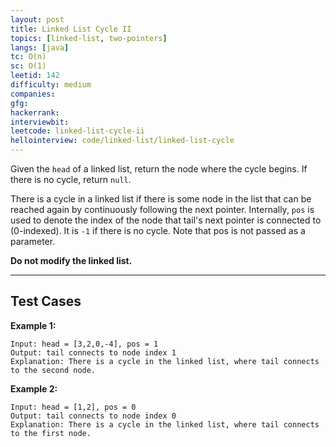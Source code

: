 ```yaml
---
layout: post
title: Linked List Cycle II
topics: [linked-list, two-pointers]
langs: [java]
tc: O(n)
sc: O(1)
leetid: 142
difficulty: medium
companies: 
gfg: 
hackerrank: 
interviewbit: 
leetcode: linked-list-cycle-ii
hellointerview: code/linked-list/linked-list-cycle
---
```


Given the `head` of a linked list, return the node where the cycle begins. If there is no cycle, return `null`.

There is a cycle in a linked list if there is some node in the list that can be reached again by continuously following the next pointer. 
Internally, `pos` is used to denote the index of the node that tail's next pointer is connected to (0-indexed). 
It is `-1` if there is no cycle. Note that pos is not passed as a parameter.

**Do not modify the linked list.**

---

## Test Cases

**Example 1:** 
```
Input: head = [3,2,0,-4], pos = 1
Output: tail connects to node index 1
Explanation: There is a cycle in the linked list, where tail connects to the second node.
```

**Example 2:** 
```
Input: head = [1,2], pos = 0
Output: tail connects to node index 0
Explanation: There is a cycle in the linked list, where tail connects to the first node.
```